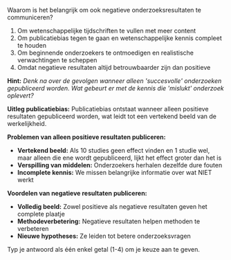 Waarom is het belangrijk om ook negatieve onderzoeksresultaten te communiceren?

1. Om wetenschappelijke tijdschriften te vullen met meer content
2. Om publicatiebias tegen te gaan en wetenschappelijke kennis compleet te houden
3. Om beginnende onderzoekers te ontmoedigen en realistische verwachtingen te scheppen
4. Omdat negatieve resultaten altijd betrouwbaarder zijn dan positieve

**Hint:** *Denk na over de gevolgen wanneer alleen 'succesvolle' onderzoeken gepubliceerd worden. Wat gebeurt er met de kennis die 'mislukt' onderzoek oplevert?*

**Uitleg publicatiebias:**
Publicatiebias ontstaat wanneer alleen positieve resultaten gepubliceerd worden, wat leidt tot een vertekend beeld van de werkelijkheid.

**Problemen van alleen positieve resultaten publiceren:**
- **Vertekend beeld:** Als 10 studies geen effect vinden en 1 studie wel, maar alleen die ene wordt gepubliceerd, lijkt het effect groter dan het is
- **Verspilling van middelen:** Onderzoekers herhalen dezelfde dure fouten
- **Incomplete kennis:** We missen belangrijke informatie over wat NIET werkt

**Voordelen van negatieve resultaten publiceren:**
- **Volledig beeld:** Zowel positieve als negatieve resultaten geven het complete plaatje
- **Methodeverbetering:** Negatieve resultaten helpen methoden te verbeteren
- **Nieuwe hypotheses:** Ze leiden tot betere onderzoeksvragen

Typ je antwoord als één enkel getal (1-4) om je keuze aan te geven.